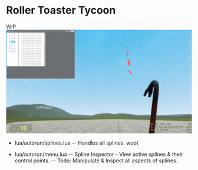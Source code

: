 # Roller Toaster Tycoon

WIP
![toaster coaster](https://github.com/findme-scripts/roller_toaster_tycoon/blob/development/IMAGE.png?raw=true)

 - lua/autorun/splines.lua
  -- Handles all splines. woot

 - lua/autorun/menu.lua
  -- Spline Inspector - View active splines & their control points.
  -- Todo: Manipulate & Inspect all aspects of splines.
